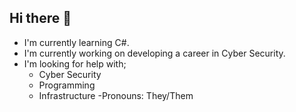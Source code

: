 ## Hi there 👋

- I'm currently learning C#.
- I'm currently working on developing a career in Cyber Security.
- I'm looking for help with;
  - Cyber Security
  - Programming
  - Infrastructure
-Pronouns: They/Them
